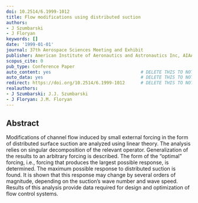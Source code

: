 ```yaml
---
doi: 10.2514/6.1999-1012
title: Flow modifications using distributed suction
authors:
- J Szumbarski
- J Floryan
keywords: []
date: '1999-01-01'
journal: 37th Aerospace Sciences Meeting and Exhibit
publisher: American Institute of Aeronautics and Astronautics Inc, AIAA
scopus_cite: 0
pub_type: Conference Paper
auto_content: yes                                  # DELETE THIS TO NOT AUTO GENERATE CONTENT
auto_data: yes                                     # DELETE THIS TO NOT AUTO GENERATE METADATA
redirect: https://doi.org/10.2514/6.1999-1012      # DELETE THIS TO NOT REDIRECT
realauthors:
- J Szumbarski: J.J. Szumbarski
- J Floryan: J.M. Floryan
---
```



## Abstract
Modifications of channel flow induced by small external forcing in the form of distributed surface suction are analyzed using linear theory. The analysis relies on singular decomposition of the relevant operator. Generalization of the results to an arbitrary forcing is described. The form of the “optimal” forcing, i.e., forcing that produces the largest possible response, is determined. The maximum possible response to distributed suction is found. It is shown that this response may change by several orders of magnitude, depending on the suction’s wave number and wave speed. Results of this analysis provide data required for design and optimization of flow control systems.

